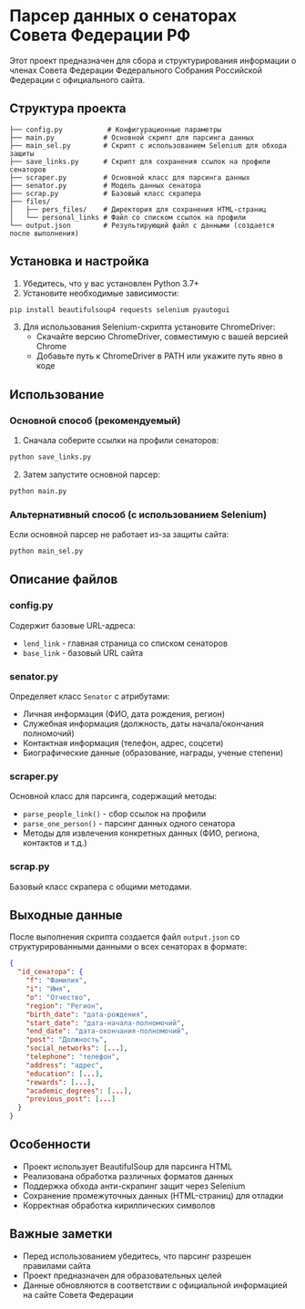 # Парсер данных о сенаторах Совета Федерации РФ

Этот проект предназначен для сбора и структурирования информации о членах Совета Федерации Федерального Собрания Российской Федерации с официального сайта.

## Структура проекта

```
├── config.py           # Конфигурационные параметры
├── main.py            # Основной скрипт для парсинга данных
├── main_sel.py        # Скрипт с использованием Selenium для обхода защиты
├── save_links.py      # Скрипт для сохранения ссылок на профили сенаторов
├── scraper.py         # Основной класс для парсинга данных
├── senator.py         # Модель данных сенатора
├── scrap.py           # Базовый класс скрапера
├── files/
│   ├── pers_files/    # Директория для сохранения HTML-страниц
│   └── personal_links # Файл со списком ссылок на профили
└── output.json        # Результирующий файл с данными (создается после выполнения)
```

## Установка и настройка

1. Убедитесь, что у вас установлен Python 3.7+
2. Установите необходимые зависимости:

```bash
pip install beautifulsoup4 requests selenium pyautogui
```

3. Для использования Selenium-скрипта установите ChromeDriver:
   - Скачайте версию ChromeDriver, совместимую с вашей версией Chrome
   - Добавьте путь к ChromeDriver в PATH или укажите путь явно в коде

## Использование

### Основной способ (рекомендуемый)

1. Сначала соберите ссылки на профили сенаторов:
```bash
python save_links.py
```

2. Затем запустите основной парсер:
```bash
python main.py
```

### Альтернативный способ (с использованием Selenium)

Если основной парсер не работает из-за защиты сайта:

```bash
python main_sel.py
```

## Описание файлов

### config.py
Содержит базовые URL-адреса:
- `lend_link` - главная страница со списком сенаторов
- `base_link` - базовый URL сайта

### senator.py
Определяет класс `Senator` с атрибутами:
- Личная информация (ФИО, дата рождения, регион)
- Служебная информация (должность, даты начала/окончания полномочий)
- Контактная информация (телефон, адрес, соцсети)
- Биографические данные (образование, награды, ученые степени)

### scraper.py
Основной класс для парсинга, содержащий методы:
- `parse_people_link()` - сбор ссылок на профили
- `parse_one_person()` - парсинг данных одного сенатора
- Методы для извлечения конкретных данных (ФИО, региона, контактов и т.д.)

### scrap.py
Базовый класс скрапера с общими методами.

## Выходные данные

После выполнения скрипта создается файл `output.json` со структурированными данными о всех сенаторах в формате:

```json
{
  "id_сенатора": {
    "f": "Фамилия",
    "i": "Имя",
    "o": "Отчество",
    "region": "Регион",
    "birth_date": "дата-рождения",
    "start_date": "дата-начала-полномочий",
    "end_date": "дата-окончания-полномочий",
    "post": "Должность",
    "social_networks": [...],
    "telephone": "телефон",
    "address": "адрес",
    "education": [...],
    "rewards": [...],
    "academic_degrees": [...],
    "previous_post": [...]
  }
}
```

## Особенности

- Проект использует BeautifulSoup для парсинга HTML
- Реализована обработка различных форматов данных
- Поддержка обхода анти-скрапинг защит через Selenium
- Сохранение промежуточных данных (HTML-страниц) для отладки
- Корректная обработка кириллических символов

## Важные заметки

- Перед использованием убедитесь, что парсинг разрешен правилами сайта
- Проект предназначен для образовательных целей
- Данные обновляются в соответствии с официальной информацией на сайте Совета Федерации
